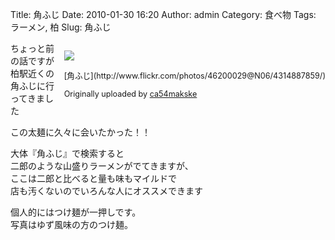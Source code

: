Title: 角ふじ
Date: 2010-01-30 16:20
Author: admin
Category: 食べ物
Tags: ラーメン, 柏
Slug: 角ふじ

<div style="float: right; margin-left: 10px; margin-bottom: 10px;">

[![](http://farm3.static.flickr.com/2726/4314887859_090bc6eaae_m.jpg)](http://www.flickr.com/photos/46200029@N06/4314887859/ "photo sharing")  
  
<span style="font-size: 0.9em; margin-top: 0px;">  
[角ふじ](http://www.flickr.com/photos/46200029@N06/4314887859/)  
  
Originally uploaded by
[ca54makske](http://www.flickr.com/people/46200029@N06/)  
</span>

</div>

ちょっと前の話ですが  
柏駅近くの角ふじに行ってきました

この太麺に久々に会いたかった！！

大体『角ふじ』で検索すると  
二郎のような山盛りラーメンがでてきますが、  
ここは二郎と比べると量も味もマイルドで  
店も汚くないのでいろんな人にオススメできます

個人的にはつけ麺が一押しです。  
写真はゆず風味の方のつけ麺。  
  


